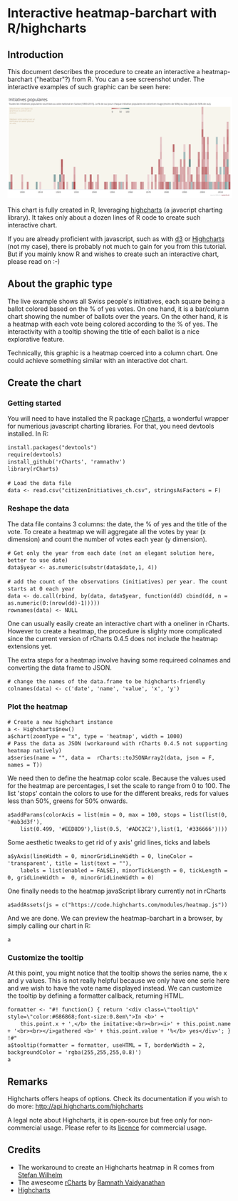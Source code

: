 # Interactive heatmap-barchart with R/highcharts


## Introduction

This document describes the procedure to create an interactive a heatmap-barchart ("heatbar"?) from R. You can a see screenshot under. The interactive examples of such graphic can be seen here:

![heatbar screenshot](heatbar_screenshot.png)

This chart is fully created in R, leveraging [highcharts](http://www.highcharts.com) (a javacript charting library). It takes only about a dozen lines of R code to create such interactive chart.

If you are already proficient with javascript, such as with [d3](http://d3js.org) or [Highcharts](http://www.highcharts.com) (not my case), there is probably not much to gain for you from this tutorial. But if you mainly know R and wishes to create such an interactive chart, please read on :-)

## About the graphic type
The live example shows all Swiss people's initiatives, each square being a ballot colored based on the % of yes votes. On one hand, it is a bar/column chart showing the number of ballots over the years. On the other hand, it is a heatmap with each vote being colored according to the % of yes. The interactivity with a tooltip showing the title of each ballot is a nice explorative feature.

Technically, this graphic is a heatmap coerced into a column chart. One could achieve something similar with an interactive dot chart.

## Create the chart

### Getting started

You will need to have installed the R package [rCharts](http://rcharts.io), a wonderful wrapper for numerious javascript charting libraries. For that, you need devtools installed. In R:

```
install.packages("devtools")
require(devtools)
install_github('rCharts', 'ramnathv')
library(rCharts)

# Load the data file
data <- read.csv("citizenInitiatives_ch.csv", stringsAsFactors = F)
```

### Reshape the data

The data file contains 3 columns: the date, the % of yes and the title of the vote. To create a heatmap we will aggregate all the votes by year (x dimension) and count the number of votes each year (y dimension).


```
# Get only the year from each date (not an elegant solution here, better to use date)
data$year <- as.numeric(substr(data$date,1, 4))

# add the count of the observations (initiatives) per year. The count starts at 0 each year
data <- do.call(rbind, by(data, data$year, function(dd) cbind(dd, n = as.numeric(0:(nrow(dd)-1)))))
rownames(data) <- NULL
```

One can usually easily create an interactive chart with a oneliner in rCharts.
However to create a heatmap, the procedure is slighty more complicated since the current version of rCharts 0.4.5 does not include the heatmap extensions yet.

The extra steps for a heatmap involve having some requireed colnames and converting the data frame to JSON.

```
# change the names of the data.frame to be highcharts-friendly
colnames(data) <- c('date', 'name', 'value', 'x', 'y')
```


### Plot the heatmap

```
# Create a new highchart instance
a <- Highcharts$new()
a$chart(zoomType = "x", type = 'heatmap', width = 1000)
# Pass the data as JSON (workaround with rCharts 0.4.5 not supporting heatmap natively)
a$series(name = "", data =  rCharts::toJSONArray2(data, json = F, names = T))
```

We need then to define the heatmap color scale. Because the values used for the heatmap are percentages, I set the scale to range from 0 to 100. The list 'stops' contain the colors to use for the different breaks, reds for values less than 50%, greens for 50% onwards.
```
a$addParams(colorAxis = list(min = 0, max = 100, stops = list(list(0, '#ab3d3f'),
	list(0.499, '#EED8D9'),list(0.5, '#ADC2C2'),list(1, '#336666'))))
```

Some aesthetic tweaks to get rid of y axis' grid lines, ticks and labels
```
a$yAxis(lineWidth = 0, minorGridLineWidth = 0, lineColor = 'transparent', title = list(text = ""),
	labels = list(enabled = FALSE), minorTickLength = 0, tickLength =  0, gridLineWidth =  0, minorGridLineWidth = 0)
```

One finally needs to the heatmap javaScript library currently not in rCharts
```
a$addAssets(js = c("https://code.highcharts.com/modules/heatmap.js"))
```

And we are done. We can preview the heatmap-barchart in a browser, by simply calling our chart in R:
```
a
```

### Customize the tooltip
At this point, you might notice that the tooltip shows the series name, the x and y values. This is not really helpful because we only have one serie here and we wish to have the vote name displayed instead. We can customize the tooltip by defining a formatter callback, returning HTML.

```
formatter <- "#! function() { return '<div class=\"tooltip\" style=\"color:#686868;font-size:0.8em\">In <b>' +
	this.point.x + ',</b> the initative:<br><br><i>' + this.point.name + '<br><br></i>gathered <b>' + this.point.value + '%</b> yes</div>'; } !#"
a$tooltip(formatter = formatter, useHTML = T, borderWidth = 2, backgroundColor = 'rgba(255,255,255,0.8)')
a
```

## Remarks
Highcharts offers heaps of options. Check its documentation if you wish to do more: http://api.highcharts.com/highcharts

A legal note about Highcharts, it is open-source but free only for non-commercial usage. Please refer to its [licence](http://www.highcharts.com/products/highcharts/#non-commercia) for commercial usage.


## Credits
* The workaround to create an Highcharts heatmap in R comes from [Stefan Wilhelm](http://stefan-wilhelm.net/interactive-highcharts-heat-maps-in-r-with-rcharts/)
* The aweseome [rCharts](http://rcharts.io) by [Ramnath Vaidyanathan](https://github.com/ramnathv)
* [Highcharts](http://www.highcharts.com)










